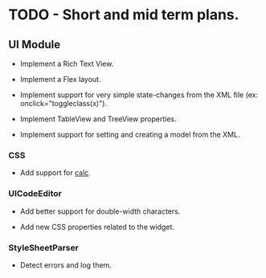 
# TODO - Short and mid term plans.

## UI Module

* Implement a Rich Text View.

* Implement a Flex layout.

* Implement support for very simple state-changes from the XML file (ex: onclick="toggleclass(x)").

* Implement TableView and TreeView properties.

* Implement support for setting and creating a model from the XML.

### CSS

* Add support for [calc](https://developer.mozilla.org/en-US/docs/Web/CSS/calc).

### UICodeEditor

* Add better support for double-width characters.

* Add new CSS properties related to the widget.

### StyleSheetParser

* Detect errors and log them.
